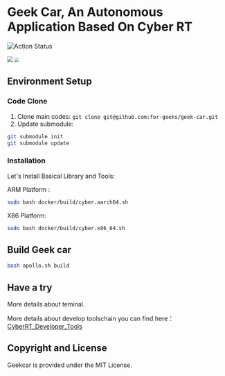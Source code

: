 # Geek Car, An Autonomous Application Based On Cyber RT

![Action Status](https://github.com/for-geeks/geek-car/workflows/Geek%20Style/badge.svg)

<img src="images/red.jpg" style="zoom:80%;display: inline-block; float:middle"/>

<img src="images/system.png" style="zoom:60%;display: inline-block; float:middle"/>

## Environment Setup

### Code Clone

1. Clone main codes:  `git clone git@github.com:for-geeks/geek-car.git`
2. Update submodule:
```bash
git submodule init
git submodule update
```
### Installation
Let's Install Basical Library and Tools:

ARM Platform :

```bash
sudo bash docker/build/cyber.aarch64.sh
```
X86 Platform:

```bash
sudo bash docker/build/cyber.x86_64.sh
```

## Build Geek car

```bash
bash apollo.sh build
```

## Have a try

More details about teminal.

More details about develop toolschain you can find here：[CyberRT_Developer_Tools](https://github.com/ApolloAuto/apollo/blob/master/docs/cyber/CyberRT_Developer_Tools.md)


## Copyright and License
Geekcar is provided under the MIT License.
